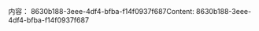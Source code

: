 <span data-ttu-id="00753-101">内容： 8630b188-3eee-4df4-bfba-f14f0937f687</span><span class="sxs-lookup"><span data-stu-id="00753-101">Content: 8630b188-3eee-4df4-bfba-f14f0937f687</span></span>